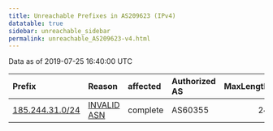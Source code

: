 ```yaml
---
title: Unreachable Prefixes in AS209623 (IPv4)
datatable: true
sidebar: unreachable_sidebar
permalink: unreachable_AS209623-v4.html
---
```


Data as of 2019-07-25 16:40:00 UTC


<div class="datatable-begin"></div>

| Prefix                                                   | Reason                                                                                                  | affected   | Authorized AS   |   MaxLength | Anchor                                         |   unreachable /24s |
|:---------------------------------------------------------|:--------------------------------------------------------------------------------------------------------|:-----------|:----------------|------------:|:-----------------------------------------------|-------------------:|
| [185.244.31.0/24](https://stat.ripe.net/185.244.31.0/24) | [INVALID ASN](https://rpki-validator.ripe.net/announcement-preview?asn=AS209623&prefix=185.244.31.0/24) | complete   | AS60355         |          24 | [RIPE](unreachable_RIPE_NCC_RPKI_Root-v4.html) |                  1 |

<div class="datatable-end"></div>